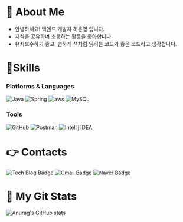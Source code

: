 # 👋 About Me
- 안녕하세요! 백엔드 개발자 허윤영 입니다.
- 지식을 공유하며 소통하는 활동을 좋아합니다.
- 유지보수하기 좋고, 편하게 책처럼 읽히는 코드가 좋은 코드라고 생각합니다.


# 💪Skills
### Platforms & Languages
![Java](https://img.shields.io/badge/Java-007396.svg?&style=for-the-badge&logo=Java&logoColor=white)
![Spring](https://img.shields.io/badge/Spring-6DB33F.svg?&style=for-the-badge&logo=Spring&logoColor=white)
![aws](https://img.shields.io/badge/aws-232F3E.svg?&style=for-the-badge&logo=amazonaws&logoColor=white)
![MySQL](https://img.shields.io/badge/MySQL-4479A1.svg?&style=for-the-badge&logo=MySQL&logoColor=white)

### Tools
![GitHub](https://img.shields.io/badge/GitHub-181717.svg?&style=for-the-badge&logo=github&logoColor=white)
![Postman](https://img.shields.io/badge/Postman-ff6c37.svg?&style=for-the-badge&logo=Postman&logoColor=white)
![Intellij IDEA](https://img.shields.io/badge/intellij-000000.svg?&style=for-the-badge&logo=intellijidea&logoColor=white)


 
# 👉 Contacts
![Tech Blog Badge](http://img.shields.io/badge/-Notion-000000?style=flat-square&logo=notion)
[![Gmail Badge](https://img.shields.io/badge/Gmail-d14836?style=flat-square&logo=Gmail&logoColor=white&link=mailto:localhost8586@gmail.com)](mailto:localhost8586@gmail.com)
[![Naver Badge](https://img.shields.io/badge/Naver-03C75A?style=flat-square&logo=Naver&logoColor=white&link=mailto:gjdbs2597@naver.com)](mailto:gjdbs2597@naver.com)

# 🙌 My Git Stats
![Anurag's GitHub stats](https://github-readme-stats.vercel.app/api?username=Heo-y-y&show_icons=true&theme=radical)

